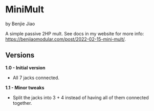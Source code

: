 # MiniMult
by Benjie Jiao

A simple passive 2HP mult. See docs in my website for more info: https://benjiaomodular.com/post/2022-02-15-mini-mult/.

## Versions
**1.0 - Initial version**
- All 7 jacks connected.

**1.1 - Minor tweaks**
- Split the jacks into 3 + 4 instead of having all of them connected together.

